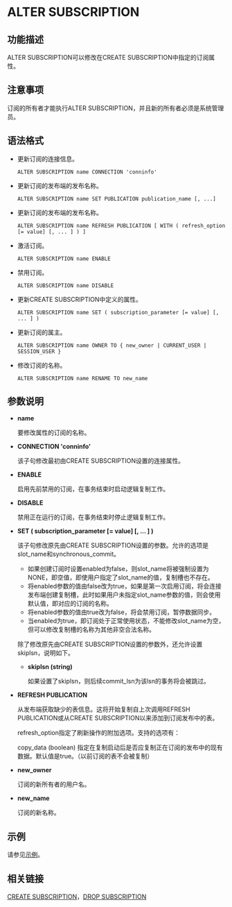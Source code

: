 # ALTER SUBSCRIPTION

## 功能描述<a name="section13387758133316"></a>

ALTER SUBSCRIPTION可以修改在CREATE SUBSCRIPTION中指定的订阅属性。

## 注意事项<a name="section9949646113519"></a>

订阅的所有者才能执行ALTER SUBSCRIPTION，并且新的所有者必须是系统管理员。

## 语法格式<a name="section14225141693411"></a>

- 更新订阅的连接信息。

  ```
  ALTER SUBSCRIPTION name CONNECTION 'conninfo'
  ```

- 更新订阅的发布端的发布名称。

  ```
  ALTER SUBSCRIPTION name SET PUBLICATION publication_name [, ...]
  ```

- 更新订阅的发布端的发布名称。

  ```
  ALTER SUBSCRIPTION name REFRESH PUBLICATION [ WITH ( refresh_option [= value] [, ... ] ) ]
  ```

- 激活订阅。

  ```
  ALTER SUBSCRIPTION name ENABLE
  ```

- 禁用订阅。

  ```
  ALTER SUBSCRIPTION name DISABLE
  ```

- 更新CREATE SUBSCRIPTION中定义的属性。

  ```
  ALTER SUBSCRIPTION name SET ( subscription_parameter [= value] [, ... ] )
  ```

- 更新订阅的属主。

  ```
  ALTER SUBSCRIPTION name OWNER TO { new_owner | CURRENT_USER | SESSION_USER }
  ```

- 修改订阅的名称。

  ```
  ALTER SUBSCRIPTION name RENAME TO new_name
  ```

## 参数说明<a name="section5772125023414"></a>

- **name**

    要修改属性的订阅的名称。

- **CONNECTION 'conninfo'**

    该子句修改最初由CREATE SUBSCRIPTION设置的连接属性。

- **ENABLE**

    启用先前禁用的订阅，在事务结束时启动逻辑复制工作。

- **DISABLE**

    禁用正在运行的订阅，在事务结束时停止逻辑复制工作。

- **SET \( subscription\_parameter \[= value\] \[, ... \] \)**

  该子句修改原先由CREATE SUBSCRIPTION设置的参数。允许的选项是slot\_name和synchronous\_commit。

  -   如果创建订阅时设置enabled为false，则slot\_name将被强制设置为NONE，即空值，即使用户指定了slot\_name的值，复制槽也不存在。
  -   将enabled参数的值由false改为true，如果是第一次启用订阅，将会连接发布端创建复制槽，此时如果用户未指定slot\_name参数的值，则会使用默认值，即对应的订阅的名称。
  -   将enabled参数的值由true改为false，将会禁用订阅，暂停数据同步。
  -   当enabled为true，即订阅处于正常使用状态，不能修改slot\_name为空，但可以修改复制槽的名称为其他非空合法名称。

  除了修改原先由CREATE SUBSCRIPTION设置的参数外，还允许设置skiplsn，说明如下。

    -   **skiplsn \(string\)**

        如果设置了skiplsn，则后续commit_lsn为该lsn的事务将会被跳过。

- **REFRESH PUBLICATION**

    从发布端获取缺少的表信息。这将开始复制自上次调用REFRESH PUBLICATION或从CREATE SUBSCRIPTION以来添加到订阅发布中的表。

    refresh\_option指定了刷新操作的附加选项。支持的选项有：
    
    copy\_data (boolean)
          指定在复制启动后是否应复制正在订阅的发布中的现有数据。默认值是true。（以前订阅的表不会被复制）

- **new\_owner**

    订阅的新所有者的用户名。

- **new\_name**

    订阅的新名称。

## 示例<a name="section985314309401"></a>

请参见[示例](CREATE-SUBSCRIPTION.md#section1399192015610)。

## 相关链接<a name="section773423484017"></a>

[CREATE SUBSCRIPTION](CREATE-SUBSCRIPTION.md)，[DROP SUBSCRIPTION](DROP-SUBSCRIPTION.md)

